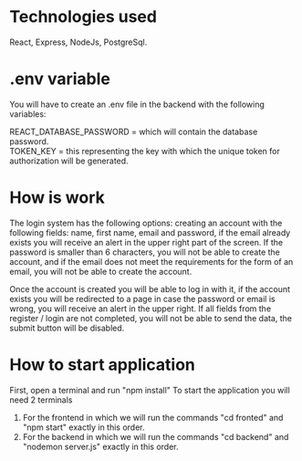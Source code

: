 # Technologies used
React, Express, NodeJs, PostgreSql.





# .env variable

You will have to create an .env file in the backend with the following variables:  
  
REACT_DATABASE_PASSWORD = which will contain the database password.   
TOKEN_KEY = this representing the key with which the unique token for authorization will be generated.



# How is work

The login system has the following options: creating an account with the following fields: name, first name, email and password, if the email already exists you will receive an alert in the upper right part of the screen. If the password is smaller than 6 characters, you will not be able to create the account, and if the email does not meet the requirements for the form of an email, you will not be able to create the account.

Once the account is created you will be able to log in with it, if the account exists you will be redirected to a page in case the password or email is wrong, you will receive an alert in the upper right. If all fields from the register / login are not completed, you will not be able to send the data, the submit button will be disabled.


# How to start application
First, open a terminal and run "npm install"
To start the application you will need 2 terminals
  
1. For the frontend in which we will run the commands "cd fronted" and "npm start" exactly in this order.
2. For the backend in which we will run the commands "cd backend" and "nodemon server.js" exactly in this order.

